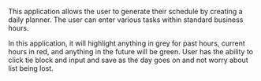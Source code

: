 This application allows the user to generate their schedule by creating a daily planner. The user can enter various tasks within standard business hours. 

In this application, it will highlight anything in grey for past hours, current hours in red, and anything in the future will be green. User has the ability to click tie block and input and save as the day goes on and not worry about list being lost. 